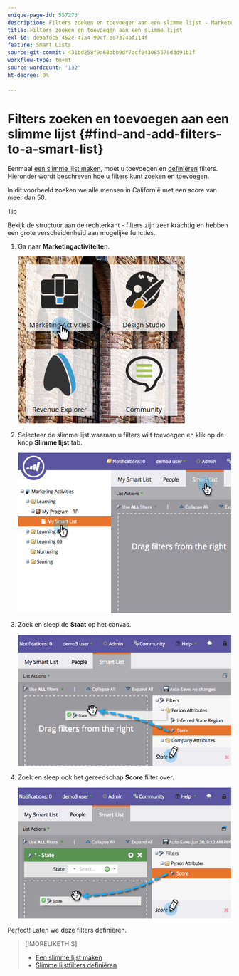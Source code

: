 ```yaml
---
unique-page-id: 557273
description: Filters zoeken en toevoegen aan een slimme lijst - Marketo Docs - Productdocumentatie
title: Filters zoeken en toevoegen aan een slimme lijst
exl-id: de9afdc5-452e-47a4-99cf-ed7374bf114f
feature: Smart Lists
source-git-commit: 431bd258f9a68bbb9df7acf043085578d3d91b1f
workflow-type: tm+mt
source-wordcount: '132'
ht-degree: 0%

---
```


# Filters zoeken en toevoegen aan een slimme lijst {#find-and-add-filters-to-a-smart-list}

Eenmaal [een slimme lijst maken](/help/marketo/product-docs/core-marketo-concepts/smart-lists-and-static-lists/creating-a-smart-list/create-a-smart-list.md), moet u toevoegen en [definiëren](/help/marketo/product-docs/core-marketo-concepts/smart-lists-and-static-lists/creating-a-smart-list/define-smart-list-filters.md) filters. Hieronder wordt beschreven hoe u filters kunt zoeken en toevoegen.

In dit voorbeeld zoeken we alle mensen in Californië met een score van meer dan 50.

>[!TIP]
>
>Bekijk de structuur aan de rechterkant - filters zijn zeer krachtig en hebben een grote verscheidenheid aan mogelijke functies.

1. Ga naar **Marketingactiviteiten**.

   ![](assets/ma.png)

1. Selecteer de slimme lijst waaraan u filters wilt toevoegen en klik op de knop **Slimme lijst** tab.

   ![](assets/two.png)

1. Zoek en sleep de **Staat** op het canvas.

   ![](assets/three.png)

1. Zoek en sleep ook het gereedschap **Score** filter over.

   ![](assets/four.png)

Perfect! Laten we deze filters definiëren.

>[!MORELIKETHIS]
>
>* [Een slimme lijst maken](/help/marketo/product-docs/core-marketo-concepts/smart-lists-and-static-lists/creating-a-smart-list/create-a-smart-list.md)
>* [Slimme lijstfilters definiëren](/help/marketo/product-docs/core-marketo-concepts/smart-lists-and-static-lists/creating-a-smart-list/define-smart-list-filters.md)
